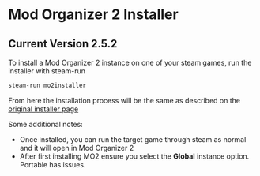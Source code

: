 # Mod Organizer 2 Installer
## Current Version 2.5.2

To install a Mod Organizer 2 instance on one of your steam games, run the installer with steam-run
```bash
steam-run mo2installer
```

From here the installation process will be the same as described on the [original installer page](https://github.com/Furglitch/modorganizer2-linux-installer)


Some additional notes:
- Once installed, you can run the target game through steam as normal and it will open in Mod Organizer 2
- After first installing MO2 ensure you select the **Global** instance option. Portable has issues.
